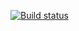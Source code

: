 [![Build status](https://ci.appveyor.com/api/projects/status/djd040amdy60gtxu?svg=true)](https://ci.appveyor.com/project/VeraOm/aqa-1-2-api-ci-1-2)